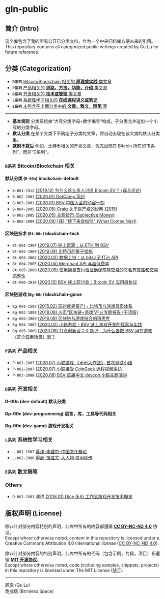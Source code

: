 # gln-public

## 简介 (Intro)

这个库包含了我的所有公开已分类文档，作为一个中央归档库方便未来的引用。  
This repository contains all categorized public writings created by Gu Lu for future reference.

## 分类 (Categorization)

- **`B系列`** [Bitcoin/Blockchain 相关的 **原理或实践** 类文章](./B-Bitcoin/)
- **`P系列`** [产品相关的 **思路，方法，功能，介绍** 类文章](./P-Products/)
- **`D系列`** [开发相关的 **技术或管理** 类文章](./D-Dev/)
- **`L系列`** [系统性学习相关的 **在线课程讲义或笔记**](./L-Learning/)
- **`E系列`** [未包含在上面分类中的 **文章，散文，随笔** 等](./E-Essays/)

-----

- **基本规则** 分类系统由“大写分类字母+数字编号”构成，子分类允许追加一个小写的分类字母。
- **默认分类** 在某个大类下不确定子分类的文章，将自动出现在该大类的默认分类里。
- **就前不就后** 例如，比特币相关的开发文章，优先出现在 Bitcoin 所在的“B系列”，而非“D系列”。

### **`B系列`** Bitcoin/Blockchain 相关

#### 默认分类 (`B-00n`) blockchain-default

- `B-001-1912` [(2019.12) 为什么这么多人讨厌 Bitcoin SV？ (译与评论)](./B-Bitcoin/B-001-1912%20why-hate-bsv/content.md)
- `B-002-2001` [(2020.01) DotCamp 简记](./B-Bitcoin/B-002-2001%20dot-camp/content.md)
- `B-003-2001` [(2020.01) BSV 中国大会的动容一刻](./B-Bitcoin/B-003-2001%20bsv-beijing-touching-moment/content.md)
- `B-004-2005` [(2020.05) Craig 关于财产权的说明 (2015)](./B-Bitcoin/B-004-2005%20craig-about-property-right/content.md)
- `B-005-2005` [(2020.05) 主观货币 (Subjective Money)](./B-Bitcoin/B-005-2005%20cobra-subjective-money/content.md)
- `B-006-2009` [(2020.09) [译] "接下来会如何" (What Comes Next)](./B-Bitcoin/B-006-2009-what-comes-next/content.md)

#### 区块链技术 (`Bt-00n`) blockchain-tech

- `Bt-001-1907` [(2019.07) 链上运算：从 ETH 到 BSV](./B-Bitcoin/Bt-001-1907%20onchain-computing-from-eth-to-bsv/content.md)
- `Bt-002-1909` [(2019.09) 比特币的量子抵抗](./B-Bitcoin/Bt-002-1909%20bitcoin-quantum-resistance/content.md)
- `Bt-003-2002` [(2020.02) 数据上链：从 bitsv 到打点 API](./B-Bitcoin/Bt-003-2002%20opreturn-of-dotapi-and-bitsv/content.md)
- `Bt-004-2005` [(2020.05) Merchant API 与超低费率](./B-Bitcoin/Bt-004-2005%20merchant-api-and-fee/content.md)
- `Bt-005-2009` [(2020.09) 使用简易支付验证确保前序交易的签名有效性和交易完整性](./B-Bitcoin/Bt-005-2009%20use-spv-for-previous-tx-validation/2020-09-01-use-spv-for-previous-tx-validation.md)
- `Bt-006-2010` [(2020.10) BSV 线上研讨会：Bitcoin SV 应用层协议](./B-Bitcoin/Bt-006-2010-webinar-app-layer-protocol/content.md)

#### 区块链游戏 (`Bg-00n`) blockchain-game

- `Bg-001-1502` [(2015.02) 玩的就是资产! - 比特币与游戏货币体系](./B-Bitcoin/Bg-001-1502%20bitcoin-and-online-game-economics/content.md)
- `Bg-002-1808` [(2018.08) 火币“区块链+游戏”产业专题报告 (干货版)](./B-Bitcoin/Bg-002-1808%20huobi-blockchain-game-industry-report/content.md)
- `Bg-003-1909` [(2019.09) 区块链与游戏结合的再思考](./B-Bitcoin/Bg-003-1909%20blockchain-game-rethink/content.md)
- `Bg-004-2002` [(2020.02) 小聪游戏 - BSV 链上游戏开发的探索与实践](./B-Bitcoin/Bg-004-2002%20bitcoin-sv-satoplay-intro/content.md)
- `Bg-005-2009` [(2020.09) 打点创新营 2.0 杂记 - 为什么要把 BSV 用在游戏（这个应用场景）里？](./B-Bitcoin/Bg-005-2009%20dotcamp2-use-bsv-in-games/2020-09-21-dotcamp2-use-bsv-in-games.md)

### **`P系列`** 产品相关

- `P-001-2007` [(2020.07) 小聪游戏 《币币大作战》 首次测试小结](./P-Products/P-001-2007%20bbio-beta-test/content.md)
- `P-002-2007` [(2020.07) 小聪接受 CoinGeek 远程视频采访](./P-Products/P-002-2007%20coingeek-interview/content.md)
- `P-003-2008` [(2020.08) BSV 首届中文 devcon 小聪主题演讲](./P-Products/P-003-2008%20satoplay-production-path/2020-08-30-satoplay-production-path.md)

### **`D系列`** 开发相关

#### D-00n (dev-default) 默认分类
#### Dp-00n (dev-programming) 语言，库，工具等代码相关
#### Dg-00n (dev-game) 游戏开发相关

### **`L系列`** 系统性学习相关

- `L-001-1507` [慕课-李建中-中国文化概论](./L-Learning/L-001-1507-mooc_chinese_culture)
- `L-002-2006` [得到-饶胜文-大人物·项羽评传](./L-Learning/L-002-2006-%E5%BE%97%E5%88%B0-%E9%A5%B6%E8%83%9C%E6%96%87-%E5%A4%A7%E4%BA%BA%E7%89%A9%C2%B7%E9%A1%B9%E7%BE%BD%E8%AF%84%E4%BC%A0)

### **`E系列`** 散文随笔

### **Others** 

- `O-001-1801` 演讲 [(2018.01) Dice (EA) 工作室游戏开发技术概览](./O-Others/O-001-1801-ea-dice-tech-overview)

## 版权声明 (License)

除非针对部分内容特别的声明，此库中所有的内容都遵循 [**CC BY-NC-ND 4.0**](https://creativecommons.org/licenses/by-nc-nd/4.0/) 协议。  
Except where otherwise noted, content in this repository is licensed under a Creative Commons Attribution 4.0 International license ([CC BY-NC-ND 4.0](https://creativecommons.org/licenses/by-nc-nd/4.0/)).

除非针对部分内容的特别声明，此库中所有的代码（包含示例，片段，项目）都遵循 [**MIT 开源协议**](https://opensource.org/licenses/MIT)。  
Except where otherwise noted, code (including samples, snippets, projects) in this repository is licensed under The MIT License ([MIT](https://opensource.org/licenses/MIT)).

------

顾露 (Gu Lu)  
免成居 (Brimless Space) 

